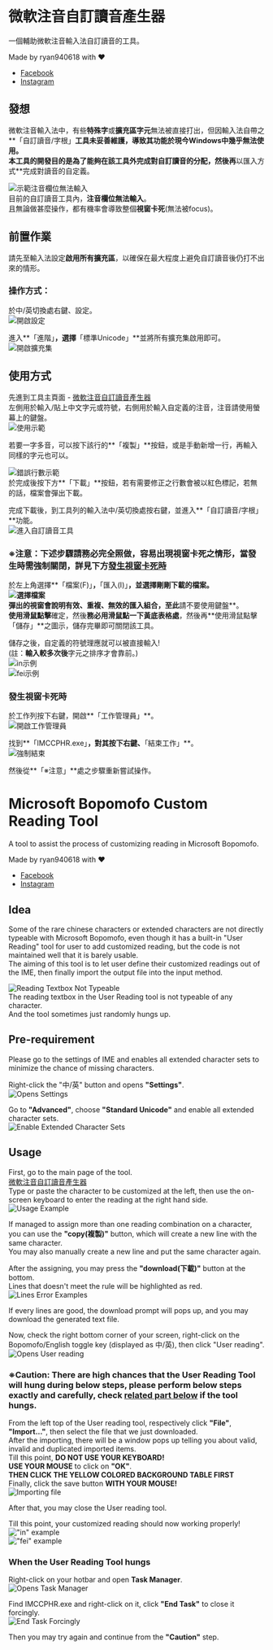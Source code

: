 # 微軟注音自訂讀音產生器  
一個輔助微軟注音輸入法自訂讀音的工具。  

Made by ryan940618 with ❤  
- [Facebook](https://facebook.com/ryan940618)  
- [Instagram](https://instagram.com/ryan940618)

## 發想  
微軟注音輸入法中，有些**特殊字**或**擴充區字元**無法被直接打出，但因輸入法自帶之**「自訂讀音/字根」**工具未妥善維護，導致其功能於現今Windows中幾乎無法使用。  
本工具的開發目的是為了能夠在該工具外完成對自訂讀音的分配，然後再**以匯入方式**完成對讀音的自定義。  

![示範注音欄位無法輸入](https://github.com/ryan940618/msbpmf-customization/blob/4baab058b90d75f1ecce8f16e1b58765bf2cc519/assets/zh_toolError.gif)  
目前的自訂讀音工具內，**注音欄位無法輸入**。  
且無論做甚麼操作，都有機率會導致整個**視窗卡死**(無法被focus)。  

## 前置作業  
請先至輸入法設定**啟用所有擴充區**，以確保在最大程度上避免自訂讀音後仍打不出來的情形。  

### 操作方式：
於中/英切換處右鍵、設定。  
![開啟設定](https://github.com/ryan940618/msbpmf-customization/blob/4baab058b90d75f1ecce8f16e1b58765bf2cc519/assets/zh_setting.gif)  

進入**「進階」**，選擇**「標準Unicode」**並將所有擴充集啟用即可。  
![開啟擴充集](https://github.com/ryan940618/msbpmf-customization/blob/4baab058b90d75f1ecce8f16e1b58765bf2cc519/assets/zh_extended.gif)  

## 使用方式  
先進到工具主頁面 - [微軟注音自訂讀音產生器](https://ryan940618.github.io/msbpmf-customization/)  
左側用於輸入/貼上中文字元或符號，右側用於輸入自定義的注音，注音請使用螢幕上的鍵盤。  
![使用示範](https://github.com/ryan940618/msbpmf-customization/blob/9cf830d9bf40feb3bec76a1af16118dbc7207668/assets/showcase.gif)  

若要一字多音，可以按下該行的**「複製」**按鈕，或是手動新增一行，再輸入同樣的字元也可以。  

![錯誤行數示範](https://github.com/ryan940618/msbpmf-customization/blob/9cf830d9bf40feb3bec76a1af16118dbc7207668/assets/errorEgs.gif)  
於完成後按下方**「下載」**按鈕，若有需要修正之行數會被以紅色標記，若無的話，檔案會彈出下載。  

完成下載後，到工具列的輸入法中/英切換處按右鍵，並進入**「自訂讀音/字根」**功能。  
![進入自訂讀音工具](https://github.com/ryan940618/msbpmf-customization/blob/4baab058b90d75f1ecce8f16e1b58765bf2cc519/assets/zh_userReading.gif)  

### ※注意：下述步驟請務必完全照做，容易出現視窗卡死之情形，當發生時需強制關閉，詳見下方[發生視窗卡死時](https://github.com/ryan940618/msbpmf-customization#%E7%99%BC%E7%94%9F%E8%A6%96%E7%AA%97%E5%8D%A1%E6%AD%BB%E6%99%82)  
於左上角選擇**「檔案(F)」**，**「匯入(I)」**，並選擇剛剛下載的檔案。  
![選擇檔案](https://github.com/ryan940618/msbpmf-customization/blob/4baab058b90d75f1ecce8f16e1b58765bf2cc519/assets/zh_importing.gif)  
彈出的視窗會說明有效、重複、無效的匯入組合，至此**請不要使用鍵盤**。  
**使用滑鼠點擊**確定，然後**務必用滑鼠點一下黃底表格處**，然後再**使用滑鼠點擊「儲存」**之圖示，儲存完畢即可關閉該工具。  

儲存之後，自定義的符號理應就可以被直接輸入!  
(註：**輸入較多次後**字元之排序才會靠前。)  
![in示例](https://github.com/ryan940618/msbpmf-customization/blob/9cf830d9bf40feb3bec76a1af16118dbc7207668/assets/in.png)  
![fei示例](https://github.com/ryan940618/msbpmf-customization/blob/9cf830d9bf40feb3bec76a1af16118dbc7207668/assets/fei.png)  

### 發生視窗卡死時  
於工作列按下右鍵，開啟**「工作管理員」**。  
![開啟工作管理員](https://github.com/ryan940618/msbpmf-customization/blob/4baab058b90d75f1ecce8f16e1b58765bf2cc519/assets/zh_Taskmgr.gif)  

找到**「IMCCPHR.exe」**，對其按下右鍵、**「結束工作」**。  
![強制結束](https://github.com/ryan940618/msbpmf-customization/blob/4baab058b90d75f1ecce8f16e1b58765bf2cc519/assets/zh_endTask.gif)  

然後從**「※注意」**處之步驟重新嘗試操作。  


# Microsoft Bopomofo Custom Reading Tool  
A tool to assist the process of customizing reading in Microsoft Bopomofo.  

Made by ryan940618 with ❤  
- [Facebook](https://facebook.com/ryan940618)  
- [Instagram](https://instagram.com/ryan940618)  

## Idea  
Some of the rare chinese characters or extended characters are not directly typeable with Microsoft Bopomofo, even though it has a built-in "User Reading" tool for user to add customized reading, but the code is not maintained well that it is barely usable.  
The aiming of this tool is to let user define their customized readings out of the IME, then finally import the output file into the input method.  

![Reading Textbox Not Typeable](https://github.com/ryan940618/msbpmf-customization/blob/9cf830d9bf40feb3bec76a1af16118dbc7207668/assets/en_toolError.gif)  
The reading textbox in the User Reading tool is not typeable of any character.  
And the tool sometimes just randomly hungs up.  

## Pre-requirement  
Please go to the settings of IME and enables all extended character sets to minimize the chance of missing characters.  

Right-click the "中/英" button and opens **"Settings"**.  
![Opens Settings](https://github.com/ryan940618/msbpmf-customization/blob/63fb3c9041cc5a5d2c7373bad6a64603511fb7a4/assets/en_settings.gif)  

Go to **"Advanced"**, choose **"Standard Unicode"** and enable all extended character sets.  
![Enable Extended Character Sets](https://github.com/ryan940618/msbpmf-customization/blob/9cf830d9bf40feb3bec76a1af16118dbc7207668/assets/en_extended.gif)  

## Usage  
First, go to the main page of the tool.  
[微軟注音自訂讀音產生器](https://ryan940618.github.io/msbpmf-customization/)  
Type or paste the character to be customized at the left, then use the on-screen keyboard to enter the reading at the right hand side.  
![Usage Example](https://github.com/ryan940618/msbpmf-customization/blob/9cf830d9bf40feb3bec76a1af16118dbc7207668/assets/showcase.gif)  

If managed to assign more than one reading combination on a character, you can use the **"copy(複製)"** button, which will create a new line with the same character.  
You may also manually create a new line and put the same character again.  
 
After the assigning, you may press the **"download(下載)"** button at the bottom.  
Lines that doesn't meet the rule will be highlighted as red.  
![Lines Error Examples](https://github.com/ryan940618/msbpmf-customization/blob/9cf830d9bf40feb3bec76a1af16118dbc7207668/assets/errorEgs.gif)  

If every lines are good, the download prompt will pops up, and you may download the generated text file.  

Now, check the right bottom corner of your screen, right-click on the Bopomofo/English toggle key (displayed as 中/英), then click "User reading".  
![Opens User reading](https://github.com/ryan940618/msbpmf-customization/blob/9cf830d9bf40feb3bec76a1af16118dbc7207668/assets/en_userReading.gif)  

### ※Caution: There are high chances that the User Reading Tool will hung during below steps, please perform below steps exactly and carefully, check [related part below](https://github.com/ryan940618/msbpmf-customization#when-the-user-reading-tool-hungs) if the tool hungs.  
From the left top of the User reading tool, respectively click **"File"**, **"Import..."**, then select the file that we just downloaded.  
After the importing, there will be a window pops up telling you about valid, invalid and duplicated imported items.  
Till this point, **DO NOT USE YOUR KEYBOARD!**  
**USE YOUR MOUSE** to click on **"OK"**.  
**THEN CLICK THE YELLOW COLORED BACKGROUND TABLE FIRST**  
Finally, click the save button **WITH YOUR MOUSE!**  
![Importing file](https://github.com/ryan940618/msbpmf-customization/blob/9cf830d9bf40feb3bec76a1af16118dbc7207668/assets/en_importing.gif)  

After that, you may close the User reading tool.  

Till this point, your customized reading should now working properly!  
!["in" example](https://github.com/ryan940618/msbpmf-customization/blob/9cf830d9bf40feb3bec76a1af16118dbc7207668/assets/in.png)  
!["fei" example](https://github.com/ryan940618/msbpmf-customization/blob/9cf830d9bf40feb3bec76a1af16118dbc7207668/assets/fei.png)  

### When the User Reading Tool hungs  
Right-click on your hotbar and open **Task Manager**.  
![Opens Task Manager](https://github.com/ryan940618/msbpmf-customization/blob/9cf830d9bf40feb3bec76a1af16118dbc7207668/assets/en_Taskmgr.gif)  

Find IMCCPHR.exe and right-click on it, click **"End Task"** to close it forcingly.  
![End Task Forcingly](https://github.com/ryan940618/msbpmf-customization/blob/9cf830d9bf40feb3bec76a1af16118dbc7207668/assets/en_endTask.gif)  

Then you may try again and continue from the **"Caution"** step.  